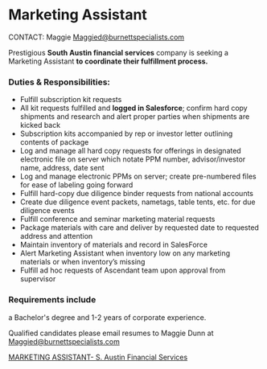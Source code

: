 # Marketing Assistant

CONTACT: Maggie
Maggied@burnettspecialists.com

Prestigious **South Austin financial services** company is seeking a Marketing Assistant **to coordinate their fulfillment process.**

### Duties & Responsibilities:
* Fulfill subscription kit requests
* All kit requests fulfilled and **logged in Salesforce**; confirm hard copy shipments and research and alert proper parties when shipments are kicked back
* Subscription kits accompanied by rep or investor letter outlining contents of package
* Log and manage all hard copy requests for offerings in designated electronic file on server which notate PPM number, advisor/investor name, address, date sent
* Log and manage electronic PPMs on server; create pre-numbered files for ease of labeling going forward
* Fulfill hard-copy due diligence binder requests from national accounts
* Create due diligence event packets, nametags, table tents, etc. for due diligence events
* Fulfill conference and seminar marketing material requests
* Package materials with care and deliver by requested date to requested address and attention
* Maintain inventory of materials and record in SalesForce
* Alert Marketing Assistant when inventory low on any marketing materials or when inventory’s missing
* Fulfill ad hoc requests of Ascendant team upon approval from supervisor

### Requirements include
a Bachelor's degree and
1-2 years of corporate experience.

Qualified candidates please email resumes to
Maggie Dunn at Maggied@burnettspecialists.com


[MARKETING ASSISTANT- S. Austin Financial Services](https://www.burnettspecialists.com/job-seekers/job-details.cfm?jobNumber=99082)
